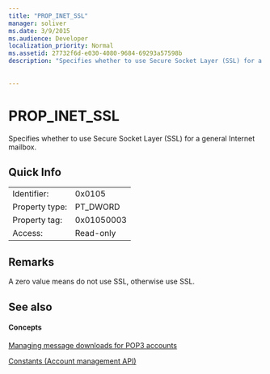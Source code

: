 ```yaml
---
title: "PROP_INET_SSL"
manager: soliver
ms.date: 3/9/2015
ms.audience: Developer
localization_priority: Normal
ms.assetid: 27732f6d-e030-4080-9684-69293a57598b
description: "Specifies whether to use Secure Socket Layer (SSL) for a general Internet mailbox."
 
 
---
```


# PROP_INET_SSL

Specifies whether to use Secure Socket Layer (SSL) for a general Internet mailbox.
  
## Quick Info

|||
|:-----|:-----|
|Identifier:  <br/> |0x0105  <br/> |
|Property type:  <br/> |PT_DWORD  <br/> |
|Property tag:  <br/> |0x01050003  <br/> |
|Access:  <br/> |Read-only  <br/> |
   
## Remarks

A zero value means do not use SSL, otherwise use SSL.
  
## See also

#### Concepts

[Managing message downloads for POP3 accounts](managing-message-downloads-for-pop3-accounts.md)
  
[Constants (Account management API)](constants-account-management-api.md)


